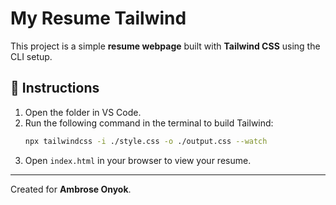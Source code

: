 # My Resume Tailwind

This project is a simple **resume webpage** built with **Tailwind CSS** using the CLI setup.

## 🧠 Instructions

1. Open the folder in VS Code.
2. Run the following command in the terminal to build Tailwind:
   ```bash
   npx tailwindcss -i ./style.css -o ./output.css --watch
   ```
3. Open `index.html` in your browser to view your resume.

---
Created for **Ambrose Onyok**.
